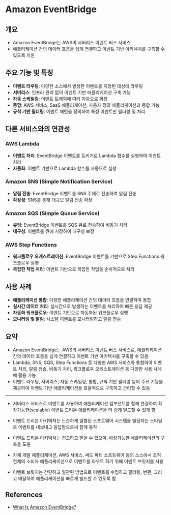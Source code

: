 # Amazon EventBridge

## 개요
- Amazon EventBridge는 AWS의 서버리스 이벤트 버스 서비스
- 애플리케이션 간의 데이터 흐름을 쉽게 연결하고 이벤트 기반 아키텍처를 구축할 수 있도록 지원

## 주요 기능 및 특징
- **이벤트 라우팅**: 다양한 소스에서 발생한 이벤트를 지정된 대상에 라우팅
- **서버리스**: 인프라 관리 없이 이벤트 기반 애플리케이션 구축 가능
- **자동 스케일링**: 이벤트 트래픽에 따라 자동으로 확장
- **통합**: AWS 서비스, SaaS 애플리케이션, 사용자 정의 애플리케이션과 통합 가능
- **규칙 기반 필터링**: 이벤트 패턴을 정의하여 특정 이벤트만 필터링 및 처리

## 다른 서비스와의 연관성
### AWS Lambda
- **이벤트 처리**: EventBridge 이벤트를 트리거로 Lambda 함수를 실행하여 이벤트 처리
- **자동화**: 이벤트 기반으로 Lambda 함수를 자동으로 실행

### Amazon SNS (Simple Notification Service)
- **알림 전송**: EventBridge 이벤트를 SNS 주제로 전송하여 알림 전송
- **확장성**: SNS를 통해 대규모 알림 전송 확장

### Amazon SQS (Simple Queue Service)
- **큐잉**: EventBridge 이벤트를 SQS 큐로 전송하여 비동기 처리
- **내구성**: 이벤트를 큐에 저장하여 내구성 보장

### AWS Step Functions
- **워크플로우 오케스트레이션**: EventBridge 이벤트를 기반으로 Step Functions 워크플로우 실행
- **복잡한 작업 처리**: 이벤트 기반으로 복잡한 작업을 순차적으로 처리

## 사용 사례
- **애플리케이션 통합**: 다양한 애플리케이션 간의 데이터 흐름을 연결하여 통합
- **실시간 데이터 처리**: 실시간으로 발생하는 이벤트를 처리하여 빠른 응답 제공
- **자동화 워크플로우**: 이벤트 기반으로 자동화된 워크플로우 실행
- **모니터링 및 알림**: 시스템 이벤트를 모니터링하고 알림 전송

## 요약
- Amazon EventBridge는 AWS의 서버리스 이벤트 버스 서비스로, 애플리케이션 간의 데이터 흐름을 쉽게 연결하고 이벤트 기반 아키텍처를 구축할 수 있음
- Lambda, SNS, SQS, Step Functions 등 다양한 AWS 서비스와 통합하여 이벤트 처리, 알림 전송, 비동기 처리, 워크플로우 오케스트레이션 등 다양한 사용 사례에 활용 가능
- 이벤트 라우팅, 서버리스, 자동 스케일링, 통합, 규칙 기반 필터링 등의 주요 기능을 제공하여 이벤트 기반 애플리케이션을 효율적으로 구축하고 관리할 수 있음


--- 

- 서버리스 서비스로 이벤트를 사용하여 애플리케이션 컴포넌트를 함께 연결하여 확장가능한(scalable) 이벤트 드리븐 애플리케이션을 더 쉽게 빌드할 수 있게 함

- 이벤트 드리븐 아키텍쳐는 느슨하게 결합된 소프트웨어 시스템을 빌딩하는 스타일로 이벤트를 내보내고 응답함으로써 함께 동작

- 이벤트 드리븐 아키텍쳐는 견고하고 믿을 수 있으며, 확장가능한 애플리케이션의 구축을 도움

- 자체 개발 애플리케이션, AWS 서비스, 써드 파티 소프트웨어 등의 소스에서 조직 전체의 소비자 애플리케이션으로 이벤트를 라우트 하기 위해 이벤트 브릿지를 사용

- 이벤트 브릿지는 간단하고 일관된 방법으로 이벤트를 수집하고 필터링, 변환, 그리고 배달하여 애플리케이션을 빠르게 빌드할 수 있도록 함

## References
- [What Is Amazon EventBridge?](https//docs.aws.amazon.com/eventbridge/latest/userguide/eb-what-is.html)